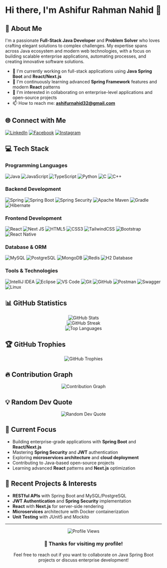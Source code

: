 # Hi there, I'm Ashifur Rahman Nahid 👋

## 🚀 About Me
I'm a passionate **Full-Stack Java Developer** and **Problem Solver** who loves crafting elegant solutions to complex challenges. My expertise spans across Java ecosystem and modern web technologies, with a focus on building scalable enterprise applications, automating processes, and creating innovative software solutions.

- 🔭 I'm currently working on full-stack applications using **Java Spring Boot** and **React/Next.js**
- 🌱 I'm continuously learning advanced **Spring Framework** features and modern **React** patterns
- 💼 I'm interested in collaborating on enterprise-level applications and open-source projects
- 📫 How to reach me: **ashifurnahid32@gmail.com**

## 🌐 Connect with Me
[![LinkedIn](https://img.shields.io/badge/LinkedIn-%230077B5.svg?style=for-the-badge&logo=linkedin&logoColor=white)](https://linkedin.com/in/ashifurnahid) 
[![Facebook](https://img.shields.io/badge/Facebook-%231877F2.svg?style=for-the-badge&logo=Facebook&logoColor=white)](https://facebook.com/ashifurnahid) 
[![Instagram](https://img.shields.io/badge/Instagram-%23E4405F.svg?style=for-the-badge&logo=Instagram&logoColor=white)](https://instagram.com/ashifurnahid)

## 💻 Tech Stack

### Programming Languages
![Java](https://img.shields.io/badge/java-%23ED8B00.svg?style=for-the-badge&logo=openjdk&logoColor=white) 
![JavaScript](https://img.shields.io/badge/javascript-%23323330.svg?style=for-the-badge&logo=javascript&logoColor=%23F7DF1E) 
![TypeScript](https://img.shields.io/badge/typescript-%23007ACC.svg?style=for-the-badge&logo=typescript&logoColor=white) 
![Python](https://img.shields.io/badge/python-3670A0?style=for-the-badge&logo=python&logoColor=ffdd54) 
![C](https://img.shields.io/badge/c-%2300599C.svg?style=for-the-badge&logo=c&logoColor=white) 
![C++](https://img.shields.io/badge/c++-%2300599C.svg?style=for-the-badge&logo=c%2B%2B&logoColor=white)

### Backend Development
![Spring](https://img.shields.io/badge/spring-%236DB33F.svg?style=for-the-badge&logo=spring&logoColor=white) 
![Spring Boot](https://img.shields.io/badge/springboot-%236DB33F.svg?style=for-the-badge&logo=springboot&logoColor=white) 
![Spring Security](https://img.shields.io/badge/springsecurity-%236DB33F.svg?style=for-the-badge&logo=springsecurity&logoColor=white) 
![Apache Maven](https://img.shields.io/badge/Apache%20Maven-C71A36?style=for-the-badge&logo=Apache%20Maven&logoColor=white) 
![Gradle](https://img.shields.io/badge/Gradle-02303A.svg?style=for-the-badge&logo=Gradle&logoColor=white) 
![Hibernate](https://img.shields.io/badge/Hibernate-59666C?style=for-the-badge&logo=Hibernate&logoColor=white)

### Frontend Development
![React](https://img.shields.io/badge/react-%2320232a.svg?style=for-the-badge&logo=react&logoColor=%2361DAFB) 
![Next JS](https://img.shields.io/badge/Next-black?style=for-the-badge&logo=next.js&logoColor=white) 
![HTML5](https://img.shields.io/badge/html5-%23E34F26.svg?style=for-the-badge&logo=html5&logoColor=white) 
![CSS3](https://img.shields.io/badge/css3-%231572B6.svg?style=for-the-badge&logo=css3&logoColor=white) 
![TailwindCSS](https://img.shields.io/badge/tailwindcss-%2338B2AC.svg?style=for-the-badge&logo=tailwind-css&logoColor=white) 
![Bootstrap](https://img.shields.io/badge/bootstrap-%238511FA.svg?style=for-the-badge&logo=bootstrap&logoColor=white) 
![React Native](https://img.shields.io/badge/react_native-%2320232a.svg?style=for-the-badge&logo=react&logoColor=%2361DAFB)

### Database & ORM
![MySQL](https://img.shields.io/badge/mysql-%2300000f.svg?style=for-the-badge&logo=mysql&logoColor=white) 
![PostgreSQL](https://img.shields.io/badge/postgres-%23316192.svg?style=for-the-badge&logo=postgresql&logoColor=white) 
![MongoDB](https://img.shields.io/badge/MongoDB-%234ea94b.svg?style=for-the-badge&logo=mongodb&logoColor=white) 
![Redis](https://img.shields.io/badge/redis-%23DD0031.svg?style=for-the-badge&logo=redis&logoColor=white) 
![H2 Database](https://img.shields.io/badge/h2-database-blue?style=for-the-badge)


### Tools & Technologies
![IntelliJ IDEA](https://img.shields.io/badge/IntelliJIDEA-000000.svg?style=for-the-badge&logo=intellij-idea&logoColor=white) 
![Eclipse](https://img.shields.io/badge/Eclipse-FE7A16.svg?style=for-the-badge&logo=Eclipse&logoColor=white) 
![VS Code](https://img.shields.io/badge/Visual%20Studio%20Code-0078d7.svg?style=for-the-badge&logo=visual-studio-code&logoColor=white) 
![Git](https://img.shields.io/badge/git-%23F05033.svg?style=for-the-badge&logo=git&logoColor=white) 
![GitHub](https://img.shields.io/badge/github-%23121011.svg?style=for-the-badge&logo=github&logoColor=white) 
![Postman](https://img.shields.io/badge/Postman-FF6C37?style=for-the-badge&logo=postman&logoColor=white) 
![Swagger](https://img.shields.io/badge/-Swagger-%23Clojure?style=for-the-badge&logo=swagger&logoColor=white) 
![Linux](https://img.shields.io/badge/Linux-FCC624?style=for-the-badge&logo=linux&logoColor=black)



## 📊 GitHub Statistics

<div align="center">
  <img src="https://github-readme-stats.vercel.app/api?username=AshifurNahid&theme=dark&hide_border=false&include_all_commits=true&count_private=true" alt="GitHub Stats" />
</div>

<div align="center">
  <img src="https://streak-stats.demolab.com/?user=AshifurNahid&theme=dark&hide_border=false" alt="GitHub Streak" />
</div>

<div align="center">
  <img src="https://github-readme-stats.vercel.app/api/top-langs/?username=AshifurNahid&theme=dark&hide_border=false&include_all_commits=true&count_private=true&layout=compact" alt="Top Languages" />
</div>

## 🏆 GitHub Trophies
<div align="center">
  <img src="https://github-profile-trophy.vercel.app/?username=AshifurNahid&theme=darkhub&no-frame=false&no-bg=false&margin-w=4" alt="GitHub Trophies" />
</div>

## 🔥 Contribution Graph
<div align="center">
  <img src="https://github-readme-activity-graph.vercel.app/graph?username=AshifurNahid&theme=github-compact&hide_border=true" alt="Contribution Graph" />
</div>

## 💡 Random Dev Quote
<div align="center">
  <img src="https://quotes-github-readme.vercel.app/api?type=horizontal&theme=dark" alt="Random Dev Quote" />
</div>

## 🎯 Current Focus
- Building enterprise-grade applications with **Spring Boot** and **React/Next.js**
- Mastering **Spring Security** and **JWT** authentication
- Exploring **microservices architecture** and **cloud deployment**
- Contributing to Java-based open-source projects
- Learning advanced **React** patterns and **Next.js** optimization

## 📝 Recent Projects & Interests
- **RESTful APIs** with Spring Boot and MySQL/PostgreSQL
- **JWT Authentication** and **Spring Security** implementation
- **React** with **Next.js** for server-side rendering
- **Microservices** architecture with Docker containerization
- **Unit Testing** with JUnit5 and Mockito

---

<div align="center">
  <img src="https://visitcount.itsvg.in/api?id=AshifurNahid&label=Profile%20Views&color=0&icon=0&pretty=false" alt="Profile Views" />
</div>

<div align="center">
  <h3>💫 Thanks for visiting my profile!</h3>
  <p>Feel free to reach out if you want to collaborate on Java Spring Boot projects or discuss enterprise development!</p>
</div>
